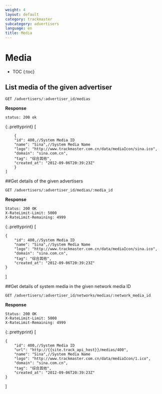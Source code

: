 ```yaml
---
weight: 4
layout: default
category: trackmaster
subcategory: advertisers
language: en
title: Media
---
```


# Media

* TOC
{:toc}

## List media of the given advertiser

    GET /advertisers/:advertiser_id/medias

**Response**

    status: 200 ok

{:.prettyprint}
    [

        {
        "id": 400,//System Media ID
        "name": "Sina",//System Media Name
        "logo": "http://www.trackmaster.com.cn/data/mediaIcon/sina.ico",
        "domain": "sina.com.cn",
        "tag": "综合其他",
        "created_at": "2012-09-06T20:39:23Z"
        }
    ]

##Get details of the given advertisers

    GET /advertisers/:advertiser_id/medias/:media_id

**Response**

    Status: 200 OK
    X-RateLimit-Limit: 5000
    X-RateLimit-Remaining: 4999

{:.prettyprint}
    [

    {
        "id": 400,//System Media ID
        "name": "Sina",//System Media Name
        "logo": "http://www.trackmaster.com.cn/data/mediaIcon/sina.ico",
        "domain": "sina.com.cn",
        "tag": "综合其他",
        "created_at": "2012-09-06T20:39:23Z"
    }
]

##Get details of system media in the given network media ID  

    GET /advertisers/:advertiser_id/networks/medias/:network_media_id

**Response**

    Status: 200 OK
    X-RateLimit-Limit: 5000
    X-RateLimit-Remaining: 4999

{:.prettyprint}
    [

    {
        "id": 400,//System Media ID
        "url": "http://{{site.track_api_host}}/medias/400",
        "name": "Sina",//System Media Name
        "logo": "http://www.trackmaster.com.cn/data/mediaIcon/1.ico",
        "domain": "sina.com.cn",
        "tag": "综合其他",
        "created_at": "2012-09-06T20:39:23Z"
    }
]